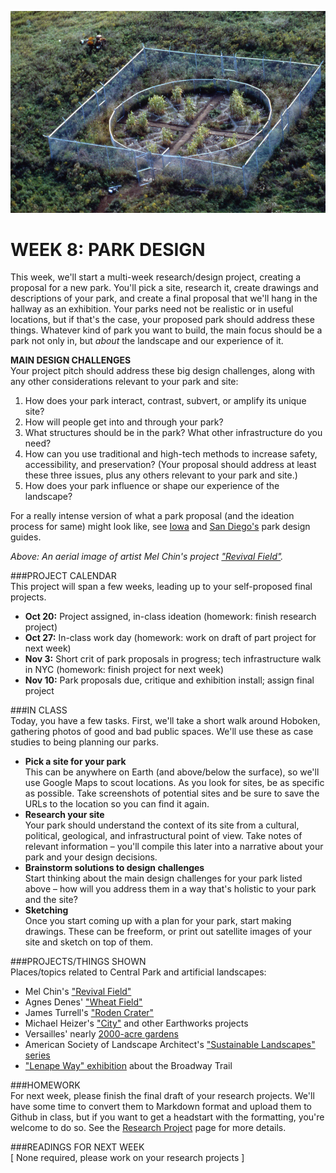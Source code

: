 ![An aerial image of artist Mel Chin's project "Revival Field"](https://raw.githubusercontent.com/jeffThompson/TechnologyAndTheLandscape/master/Images/Week08/RevivalField.jpg)

WEEK 8: PARK DESIGN
====

This week, we'll start a multi-week research/design project, creating a proposal for a new park. You'll pick a site, research it, create drawings and descriptions of your park, and create a final proposal that we'll hang in the hallway as an exhibition. Your parks need not be realistic or in useful locations, but if that's the case, your proposed park should address these things. Whatever kind of park you want to build, the main focus should be a park not only in, but *about* the landscape and our experience of it. 

**MAIN DESIGN CHALLENGES**  
Your project pitch should address these big design challenges, along with any other considerations relevant to your park and site:

1. How does your park interact, contrast, subvert, or amplify its unique site?  
2. How will people get into and through your park?  
3. What structures should be in the park? What other infrastructure do you need?  
4. How can you use traditional and high-tech methods to increase safety, accessibility, and preservation? (Your proposal should address at least these three issues, plus any others relevant to your park and site.)  
5. How does your park influence or shape our experience of the landscape?  

For a really intense version of what a park proposal (and the ideation process for same) might look like, see [Iowa](http://rdgusa.com/files/2014_10_09_072110_86645000/2011-11%20-%20Iowa%20State%20Parks%20Design%20Guide%20-%20RDG%20No.%202010.425.00%20-%20low%20res.pdf) and [San Diego's](https://www.sandiego.gov/sites/default/files/legacy/park-and-recreation/pdf/parkdesign/consultantsguide2011.pdf) park design guides.

*Above: An aerial image of artist Mel Chin's project ["Revival Field"](http://melchin.org/oeuvre/revival-field).*

###PROJECT CALENDAR  
This project will span a few weeks, leading up to your self-proposed final projects.

* **Oct 20:** Project assigned, in-class ideation (homework: finish research project)  
* **Oct 27:** In-class work day (homework: work on draft of part project for next week)  
* **Nov 3:** Short crit of park proposals in progress; tech infrastructure walk in NYC (homework: finish project for next week)  
* **Nov 10:** Park proposals due, critique and exhibition install; assign final project  

###IN CLASS  
Today, you have a few tasks. First, we'll take a short walk around Hoboken, gathering photos of good and bad public spaces. We'll use these as case studies to being planning our parks.

* **Pick a site for your park**  
This can be anywhere on Earth (and above/below the surface), so we'll use Google Maps to scout locations. As you look for sites, be as specific as possible. Take screenshots of potential sites and be sure to save the URLs to the location so you can find it again.  
* **Research your site**  
Your park should understand the context of its site from a cultural, political, geological, and infrastructural point of view. Take notes of relevant information – you'll compile this later into a narrative about your park and your design decisions.  
* **Brainstorm solutions to design challenges**  
Start thinking about the main design challenges for your park listed above – how will you address them in a way that's holistic to your park and the site?  
* **Sketching**  
Once you start coming up with a plan for your park, start making drawings. These can be freeform, or print out satellite images of your site and sketch on top of them.  

###PROJECTS/THINGS SHOWN  
Places/topics related to Central Park and artificial landscapes:

* Mel Chin's ["Revival Field"](http://melchin.org/oeuvre/revival-field)  
* Agnes Denes' ["Wheat Field"](http://www.agnesdenesstudio.com/works7.html)  
* James Turrell's ["Roden Crater"](http://rodencrater.com)  
* Michael Heizer's ["City"](http://www.newyorker.com/magazine/2016/08/29/michael-heizers-city) and other Earthworks projects  
* Versailles' nearly [2000-acre gardens](https://en.wikipedia.org/wiki/Gardens_of_Versailles)  
* American Society of Landscape Architect's ["Sustainable Landscapes" series](https://www.asla.org/sustainablelandscapes/Vid_Parks.html)  
* ["Lenape Way" exhibition](https://www.nyu.edu/about/news-publications/news/2016/september/_lenapeway_-retraces-the-original-broadway-trailnyus-asian-pacif.html) about the Broadway Trail  

###HOMEWORK  
For next week, please finish the final draft of your research projects. We'll have some time to convert them to Markdown format and upload them to Github in class, but if you want to get a headstart with the formatting, you're welcome to do so. See the [Research Project](https://github.com/jeffThompson/TechnologyAndTheLandscape/blob/master/MidtermResearchProjectAssignment.md) page for more details.

###READINGS FOR NEXT WEEK  
[ None required, please work on your research projects ]
